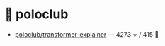 # 👤 poloclub

- [poloclub/transformer-explainer](https://github.com/poloclub/transformer-explainer) — 4273 ⭐️ / 415 🍴
